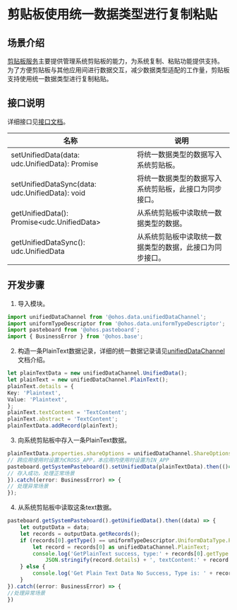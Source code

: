 # 剪贴板使用统一数据类型进行复制粘贴


## 场景介绍

[剪贴板服务](../../reference/apis-basic-services-kit/js-apis-pasteboard.md)主要提供管理系统剪贴板的能力，为系统复制、粘贴功能提供支持。
为了方便剪贴板与其他应用间进行数据交互，减少数据类型适配的工作量，剪贴板支持使用统一数据类型进行复制粘贴。


## 接口说明

详细接口见[接口文档](../../reference/apis-basic-services-kit/js-apis-pasteboard.md#getUnifiedData12)。

| 名称 | 说明                                                                                                                                        |
| -------- |----------------------------------------------------------------------------------------------------------------------------------------|
| setUnifiedData(data: udc.UnifiedData): Promise<void> | 将统一数据类型的数据写入系统剪贴板。 
| setUnifiedDataSync(data: udc.UnifiedData): void | 将统一数据类型的数据写入系统剪贴板，此接口为同步接口。                                                                                                                          |
| getUnifiedData(): Promise<udc.UnifiedData> | 从系统剪贴板中读取统一数据类型的数据。                                                                                                                          |
| getUnifiedDataSync(): udc.UnifiedData | 从系统剪贴板中读取统一数据类型的数据，此接口为同步接口。                                                                                                                   |


## 开发步骤

1. 导入模块。
   
```ts
import unifiedDataChannel from '@ohos.data.unifiedDataChannel';
import uniformTypeDescriptor from '@ohos.data.uniformTypeDescriptor';
import pasteboard from '@ohos.pasteboard';
import { BusinessError } from '@ohos.base';
```

2. 构造一条PlainText数据记录，详细的统一数据记录请见[unifiedDataChannel](../../reference/apis-arkdata/js-apis-data-unifiedDataChannel.md)文档介绍。

```ts
let plainTextData = new unifiedDataChannel.UnifiedData();
let plainText = new unifiedDataChannel.PlainText();
plainText.details = {
Key: 'Plaintext',
Value: 'Plaintext',
};
plainText.textContent = 'TextContent';
plainText.abstract = 'TextContent';
plainTextData.addRecord(plainText);
```

3. 向系统剪贴板中存入一条PlainText数据。
   
```ts
plainTextData.properties.shareOptions = unifiedDataChannel.ShareOptions.CROSS_APP;
// 跨应用使用时设置为CROSS_APP，本应用内使用时设置为IN_APP
pasteboard.getSystemPasteboard().setUnifiedData(plainTextData).then(()=>{
// 存入成功，处理正常场景
}).catch((error: BusinessError) => {
// 处理异常场景
});
```

4. 从系统剪贴板中读取这条text数据。
   
```ts
pasteboard.getSystemPasteboard().getUnifiedData().then((data) => {
    let outputData = data;
    let records = outputData.getRecords();
    if (records[0].getType() == uniformTypeDescriptor.UniformDataType.PLAIN_TEXT) {
        let record = records[0] as unifiedDataChannel.PlainText;
        console.log('GetPlainText success, type:' + records[0].getType + ', details:' +
            JSON.stringify(record.details) + ', textContent:' + record.textContent + ', abstract:' + record.abstract);
    } else {
        console.log('Get Plain Text Data No Success, Type is: ' + records[0].getType());
    }
}).catch((error: BusinessError) => {
//处理异常场景
})
```
